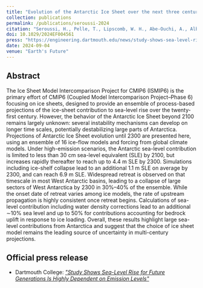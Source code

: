 ```yaml
---
title: "Evolution of the Antarctic Ice Sheet over the next three centuries from an ISMIP6 model ensemble"
collection: publications
permalink: /publications/seroussi-2024
citation: "Seroussi, H., Pelle, T., Lipscomb, W. H., Abe-Ouchi, A., Albrecht, T., Alvarez-Solas, J., Asay-Davis, X., Barre, J.-B., Berends, C. J., Bernales, J., Blasco, J., Caillet, J., Chandler, D. M., Coulon, V., Cullather, R., Dumas, C., Galton-Fenzi, B. K., <b>Garbe, J.</b>, Gillet-Chaulet, F., Gladstone, R., Goelzer, H., Golledge, N., Greve, R., Gudmundsson, G. H., Han, H. K., Hillebrand, T. R., Hoffman, M. J., Huybrechts, P., Jourdain, N. C., Klose, A. K., Langebroek, P. M., Leguy, G. R., Lowry, D. P., Mathiot, P., Montoya, M., Morlighem, M., Nowicki, S., Pattyn, F., Payne, A. J., Quiquet, A., Reese, R., Robinson, A., Saraste, L., Simon, E. G., Sun, S., Twarog, J. P., Trusel, L. D., Urruty, B., Van Breedam, J., van de Wal, R. S. W., Wang, Y., Zhao, C., Zwinger, T.: <i>Evolution of the Antarctic Ice Sheet over the next three centuries from an ISMIP6 model ensemble</i>, Earth's Future, 12, e2024EF004561, DOI: <a href='https://doi.org/10.1029/2024EF004561'>10.1029/2024EF004561</a>, 2024. <span style='color: LimeGreen;' title='Open Access'><i class='ai ai-open-access' aria-hidden='true'></i></span>"
doi: 10.1029/2024EF004561
press: "https://engineering.dartmouth.edu/news/study-shows-sea-level-rise-for-future-generations-is-highly-dependent-on-emission-levels"
date: 2024-09-04
venue: "Earth's Future"
---
```


## Abstract
The Ice Sheet Model Intercomparison Project for CMIP6 (ISMIP6) is the primary effort of CMIP6 (Coupled Model Intercomparison Project–Phase 6) focusing on ice sheets, designed to provide an ensemble of process-based projections of the ice-sheet contribution to sea-level rise over the twenty-first century. However, the behavior of the Antarctic Ice Sheet beyond 2100 remains largely unknown: several instability mechanisms can develop on longer time scales, potentially destabilizing large parts of Antarctica. Projections of Antarctic Ice Sheet evolution until 2300 are presented here, using an ensemble of 16 ice-flow models and forcing from global climate models. Under high-emission scenarios, the Antarctic sea-level contribution is limited to less than 30 cm sea-level equivalent (SLE) by 2100, but increases rapidly thereafter to reach up to 4.4 m SLE by 2300. Simulations including ice-shelf collapse lead to an additional 1.1 m SLE on average by 2300, and can reach 6.9 m SLE. Widespread retreat is observed on that timescale in most West Antarctic basins, leading to a collapse of large sectors of West Antarctica by 2300 in 30%–40% of the ensemble. While the onset date of retreat varies among ice models, the rate of upstream propagation is highly consistent once retreat begins. Calculations of sea-level contribution including water density corrections lead to an additional ∼10% sea level and up to 50% for contributions accounting for bedrock uplift in response to ice loading. Overall, these results highlight large sea-level contributions from Antarctica and suggest that the choice of ice sheet model remains the leading source of uncertainty in multi-century projections.

## Official press release
- Dartmouth College: *["Study Shows Sea-Level Rise for Future Generations Is Highly Dependent on Emission Levels"](https://engineering.dartmouth.edu/news/study-shows-sea-level-rise-for-future-generations-is-highly-dependent-on-emission-levels "https://engineering.dartmouth.edu/news/study-shows-sea-level-rise-for-future-generations-is-highly-dependent-on-emission-levels")*
